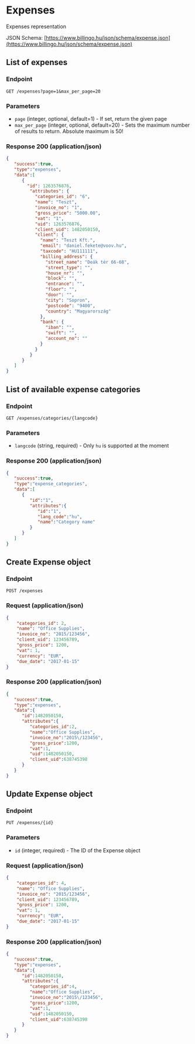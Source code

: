 # Expenses
Expenses representation

JSON Schema: [https://www.billingo.hu/json/schema/expense.json](https://www.billingo.hu/json/schema/expense.json)

## List of expenses

### Endpoint

`GET /expenses?page=1&max_per_page=20`

### Parameters

- `page` (integer, optional, default=1) - If set, return the given page
- `max_per_page` (integer, optional, default=20) - Sets the maximum number of results to return. Absolute maximum is 50!

### Response 200 (application/json)

```json
{
   "success":true,
   "type":"expenses",
   "data":[
      {
        "id": 1263576876,
         "attributes": {
           "categories_id": "6",
           "name": "Teszt",
           "invoice_no": "1",
           "gross_price": "5000.00",
           "vat": "1",
           "uid": 1263576876,
           "client_uid": 1482050150,
           "client": {
             "name": "Teszt Kft.",
             "email": "daniel.fekete@voov.hu",
             "taxcode": "HU111111",
             "billing_address": {
               "street_name": "Deák tér 66-68",
               "street_type": "",
               "house_nr": "",
               "block": "",
               "entrance": "",
               "floor": "",
               "door": "",
               "city": "Sopron",
               "postcode": "9400",
               "country": "Magyarország"
             },
             "bank": {
               "iban": "",
               "swift": "",
               "account_no": ""
             }
           }
         }
      }
   ]
}
```

## List of available expense categories

### Endpoint

`GET /expenses/categories/{langcode}`

### Parameters

- `langcode` (string, required) - Only `hu` is supported at the moment

### Response 200 (application/json)

```json
{
   "success":true,
   "type":"expense_categories",
   "data":[
      {
         "id":"1",
         "attributes":{
            "id":"1",
            "lang_code":"hu",
            "name":"Category name"
         }
      }
   ]
}
```

## Create Expense object

### Endpoint

`POST /expenses`

### Request (application/json)
```json
{
    "categories_id": 2,
    "name": "Office Supplies",
    "invoice_no": "2015/123456",
    "client_uid": 123456789,
    "gross_price": 1200,
    "vat": 1,
    "currency": "EUR",
    "due_date": "2017-01-15"
}
```

### Response 200 (application/json)

```json
{
   "success":true,
   "type":"expenses",
   "data":{
      "id":1482050150,
      "attributes":{
         "categories_id":2,
         "name":"Office Supplies",
         "invoice_no":"2015\/123456",
         "gross_price":1200,
         "vat":1,
         "uid":1482050150,
         "client_uid":638745398
      }
   }
}
```

## Update Expense object

### Endpoint

`PUT /expenses/{id}`

### Parameters
- `id` (integer, required) - The ID of the Expense object

### Request (application/json)

```json
{
    "categories_id": 4,
    "name": "Office Supplies",
    "invoice_no": "2015/123456",
    "client_uid": 123456789,
    "gross_price": 1200,
    "vat": 1,
    "currency": "EUR",
    "due_date": "2017-01-15"
}
```

### Response 200 (application/json)

```json
{
   "success":true,
   "type":"expenses",
   "data":{
      "id":1482050150,
      "attributes":{
         "categories_id":4,
         "name":"Office Supplies",
         "invoice_no":"2015\/123456",
         "gross_price":1200,
         "vat":1,
         "uid":1482050150,
         "client_uid":638745398
      }
   }
}
```
